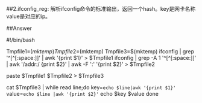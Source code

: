 
##2.ifconfig_reg:
解析ifconfig命令的标准输出，返回一个hash。key是网卡名称 value是对应的ip。

##Answer

>
#!/bin/bash


Tmpfile1=$(mktemp)
Tmpfile2=$(mktemp)
Tmpfile3=$(mktemp)
ifconfig | grep '^[^[:space:]]' | awk '{print $1}' > $Tmpfile1 
ifconfig | grep -A 1 '^[^[:space:]]' | awk '/addr:/ {print $2}' | awk -F ':' '{print $2}' > $Tmpfile2

paste $Tmpfile1 $Tmpfile2 > $Tmpfile3

cat $Tmpfile3 | while read line;do
    key=`echo $line|awk '{print $1}'` value=`echo $line |awk '{print $2}'`
    echo $key $value
done




